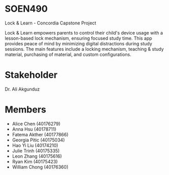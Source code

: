 # SOEN490
Lock & Learn - Concordia Capstone Project

Lock & Learn empowers parents to control their child's device usage with a lesson-based lock mechanism, ensuring focused study time. This app provides peace of mind by minimizing digital distractions during study sessions. The main features include a locking mechanism, teaching & study material, purchasing of material, and custom configurations. 

# Stakeholder 
Dr. Ali Akgunduz

# Members
- Alice Chen (40176279)
- Anna Hsu (40178711)
- Fatema Akther (40177866)
- Georgia Pitic (40175034)
- Hao Yi Liu (40174210)
- Julie Trinh (40175335)
- Leon Zhang (40175616)
- Ryan Kim (40175423)
- William Chong (40176360)
